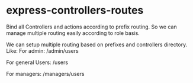 # express-controllers-routes
Bind all Controllers and actions according to prefix routing. So we can manage multiple routing easily according to role basis.

We can setup multiple routing based on prefixes and controllers directory. Like: 
For admin: /admin/users

For general Users: /users

For managers: /managers/users
